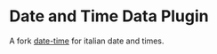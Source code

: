# Date and Time Data Plugin

A fork [date-time](https://github.com/sketch-hq/date-time-sketchplugin) for italian date and times.

